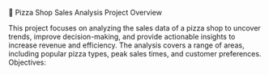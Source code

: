 🍕 Pizza Shop Sales Analysis
Project Overview

This project focuses on analyzing the sales data of a pizza shop to uncover trends, improve decision-making, and provide actionable insights to increase revenue and efficiency. The analysis covers a range of areas, including popular pizza types, peak sales times, and customer preferences.
Objectives:



